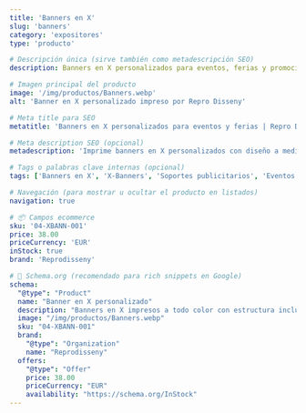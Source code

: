 ```yaml
---
title: 'Banners en X'
slug: 'banners'
category: 'expositores'
type: 'producto'

# Descripción única (sirve también como metadescripción SEO)
description: Banners en X personalizados para eventos, ferias y promociones. Ligeros, portátiles y de gran visibilidad para comunicar tu mensaje de forma profesional.

# Imagen principal del producto
image: '/img/productos/Banners.webp'
alt: 'Banner en X personalizado impreso por Repro Disseny'

# Meta title para SEO
metatitle: 'Banners en X personalizados para eventos y ferias | Repro Disseny'

# Meta description SEO (opcional)
metadescription: 'Imprime banners en X personalizados con diseño a medida. Estructura ligera y resistente ideal para presentaciones, ferias o puntos de venta. Fáciles de montar y transportar.'

# Tags o palabras clave internas (opcional)
tags: ['Banners en X', 'X-Banners', 'Soportes publicitarios', 'Eventos', 'Ferias']

# Navegación (para mostrar u ocultar el producto en listados)
navigation: true

# 📦 Campos ecommerce
sku: '04-XBANN-001'
price: 38.00
priceCurrency: 'EUR'
inStock: true
brand: 'Reprodisseny'

# 🎯 Schema.org (recomendado para rich snippets en Google)
schema:
  "@type": "Product"
  name: "Banner en X personalizado"
  description: "Banners en X impresos a todo color con estructura incluida. Perfectos para promociones y eventos donde necesitas un soporte publicitario ligero, duradero y fácil de transportar."
  image: "/img/productos/Banners.webp"
  sku: "04-XBANN-001"
  brand:
    "@type": "Organization"
    name: "Reprodisseny"
  offers:
    "@type": "Offer"
    price: 38.00
    priceCurrency: "EUR"
    availability: "https://schema.org/InStock"
---
```

